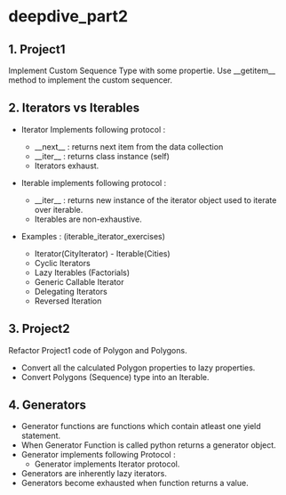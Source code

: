 # deepdive_part2

## 1. Project1
Implement Custom Sequence Type with some propertie. Use \_\_getitem\_\_ method to implement the custom sequencer. 

## 2. Iterators vs Iterables

- Iterator Implements following protocol :
    - \_\_next\_\_  : returns next item from the data collection
    - \_\_iter\_\_  : returns class instance (self)
    - Iterators exhaust.
    
- Iterable implements following protocol : 
    - \_\_iter\_\_ : returns new instance of the iterator object used to iterate over iterable.
    - Iterables are non-exhaustive.
    
- Examples : (iterable_iterator_exercises)
    - Iterator(CityIterator) - Iterable(Cities)
    - Cyclic Iterators
    - Lazy Iterables (Factorials)
    - Generic Callable Iterator
    - Delegating Iterators
    - Reversed Iteration
   
## 3. Project2
Refactor Project1 code of Polygon and Polygons. 
- Convert all the calculated Polygon properties to lazy properties.
- Convert Polygons (Sequence) type into an Iterable.

## 4. Generators
- Generator functions are functions which contain atleast one yield statement.
- When Generator Function is called python returns a generator object.
- Generator implements following Protocol :
    - Generator implements Iterator protocol.
- Generators are inherently lazy iterators.
- Generators become exhausted when function returns a value.
